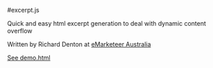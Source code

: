 #excerpt.js

Quick and easy html excerpt generation to deal with dynamic content overflow

Written by Richard Denton at <a href="http://www.emarketeer.com.au/">eMarketeer Australia

See demo.html
